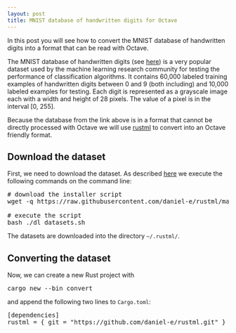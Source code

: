 ```yaml
---
layout: post
title: MNIST database of handwritten digits for Octave
---
```


In this post you will see how to convert the MNIST database of handwritten digits into a format that can be read with Octave.

The MNIST database of handwritten digits (see [here](http://yann.lecun.com/exdb/mnist/)) is a very popular dataset used by the machine learning research community for testing the performance of classification algorithms. It contains 60,000 labeled training examples of handwritten digits between 0 and 9 (both including) and 10,000 labeled examples for testing. Each digit is represented as a grayscale image each with a width and height of 28 pixels. The value of a pixel is in the interval [0, 255].

Because the database from the link above is in a format that cannot be directly processed with Octave we will use [rustml](/rustml/rustml) to convert into an Octave friendly format.

## Download the dataset 
First, we need to download the dataset. As described [here](https://github.com/daniel-e/rustml#rustml-datasets-package) we execute the following commands on the command line:

<pre>
# download the installer script
wget -q https://raw.githubusercontent.com/daniel-e/rustml/master/dl_datasets.sh

# execute the script
bash ./dl_datasets.sh
</pre>

The datasets are downloaded into the directory `~/.rustml/`.

## Converting the dataset

Now, we can create a new Rust project with

<pre>
cargo new --bin convert
</pre>

and append the following two lines to `Cargo.toml`:

<pre>
[dependencies]
rustml = { git = "https://github.com/daniel-e/rustml.git" }
</pre>



